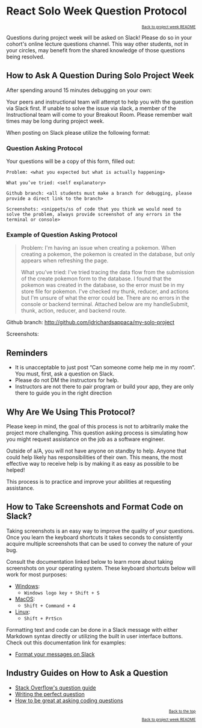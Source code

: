 # React Solo Week Question Protocol

<a name="#readme-top"></a>

<p align="right" style="font-size:10px">
  <a href="../README.md">Back to project week README</a>
</p>

Questions during project week will be asked on Slack! Please do so in your
cohort's online lecture questions channel. This way other students, not in your
circles, may benefit from the shared knowledge of those questions being
resolved.

## How to Ask A Question During Solo Project Week

After spending around 15 minutes debugging on your own:

Your peers and instructional team will attempt to help you with the question
via Slack first. If unable to solve the issue via slack, a member of the
Instructional team will come to your Breakout Room. Please remember wait times
may be long during project week.

When posting on Slack please utilize the following format:

### Question Asking Protocol

Your questions will be a copy of this form, filled out:

```
Problem: <what you expected but what is actually happening>

What you’ve tried: <self explanatory>

Github branch: <all students must make a branch for debugging, please provide a direct link to the branch>

Screenshots: <snippets/ss of code that you think we would need to solve the problem, always provide screenshot of any errors in the terminal or console>
```

### Example of Question Asking Protocol

> Problem: I'm having an issue when creating a pokemon. When creating a pokemon, the pokemon is created in the database, but only appears when refreshing the page.
>
> What you’ve tried: I've tried tracing the data flow from the submission of the create pokemon form to the database. I found that the pokemon was created in the database, so the error must be in my store file for pokemon. I've checked my thunk, reducer, and actions but I'm unsure of what the error could be. There are no errors in the console or backend terminal. Attached below are my handleSubmit, thunk, action, reducer, and backend route.

Github branch: http://github.com/jdrichardsappaca/my-solo-project

Screenshots:

## Reminders

- It is unacceptable to just post “Can someone come help me in my room”. You
  must, first, ask a question on Slack.
- Please do not DM the instructors for help.
- Instructors are not there to pair program or build your app, they are only
  there to guide you in the right direction

## Why Are We Using This Protocol?

Please keep in mind, the goal of this process is not to arbitrarily make the
project more challenging. This question asking process is simulating how you
might request assistance on the job as a software engineer.

Outside of a/A, you will not have anyone on standby to help. Anyone that could
help likely has responsibilities of their own. This means, the most effective
way to receive help is by making it as easy as possible to be helped!

This process is to practice and improve your abilities at requesting assistance.

## How to Take Screenshots and Format Code on Slack?

Taking screenshots is an easy way to improve the quality of your questions.
Once you learn the keyboard shortcuts it takes seconds to consistently acquire
multiple screenshots that can be used to convey the nature of your bug.

Consult the documentation linked below to learn more about taking screenshots
on your operating system. These keyboard shortcuts below will work for most
purposes:

- [Windows][windows-screenshot]:
  - `Windows logo key + Shift + S`
- [MacOS][macos-screenshot]:
  - `Shift + Command + 4`
- [Linux][linux-screenshot]:
  - `Shift + PrtScn`

Formatting text and code can be done in a Slack message with either Markdown
syntax directly or utilizing the built in user interface buttons. Check out
this documentation link for examples:

- [Format your messages on Slack][slack-format-messages]

## Industry Guides on How to Ask a Question

- [Stack Overflow's question guide][stack-overflow-question-guide]
- [Writing the perfect question][the-perfect-question]
- [How to be great at asking coding questions][great-at-asking-questions]

<p align="right" style="font-size:10px">
  <a href="#readme-top">Back to the top</a>
</p>
<p align="right" style="font-size:10px">
  <a href="../README.md">Back to project week README</a>
</p>

<!-- screenshots documentation links -->

[windows-screenshot]: https://support.microsoft.com/en-us/windows/use-snipping-tool-to-capture-screenshots-00246869-1843-655f-f220-97299b865f6b#:~:text=Press%C2%A0Windows%20logo%20key%C2%A0%2B%C2%A0Shift%C2%A0%2B%C2%A0S.
[macos-screenshot]: https://support.apple.com/guide/mac-help/take-a-screenshot-or-screen-recording-mh26782/mac#:~:text=Take%20pictures%20using%20keyboard%20shortcuts
[linux-screenshot]: https://www.wikihow.com/Take-a-Screenshot-in-Linux#:~:text=Press%20.%E2%87%A7%20Shift%2BPrtScn%20to%20select%20what%20you%20capture

<!-- resources links -->

[slack-format-messages]: https://slack.com/help/articles/202288908-Format-your-messages
[stack-overflow-question-guide]: https://stackoverflow.com/help/how-to-ask
[the-perfect-question]: https://codeblog.jonskeet.uk/2010/08/29/writing-the-perfect-question/
[great-at-asking-questions]: https://medium.com/@gordon_zhu/how-to-be-great-at-asking-questions-e37be04d0603
